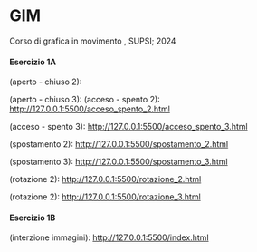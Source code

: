 # GIM
Corso di grafica in movimento , SUPSI; 2024

#### Esercizio 1A
(aperto - chiuso 2): 

(aperto - chiuso 3): 
(acceso - spento 2): http://127.0.0.1:5500/acceso_spento_2.html

(acceso - spento 3): http://127.0.0.1:5500/acceso_spento_3.html

(spostamento 2): http://127.0.0.1:5500/spostamento_2.html

(spostamento 3): http://127.0.0.1:5500/spostamento_3.html

(rotazione 2): http://127.0.0.1:5500/rotazione_2.html

(rotazione 2): http://127.0.0.1:5500/rotazione_3.html


#### Esercizio 1B
(interzione immagini): http://127.0.0.1:5500/index.html
